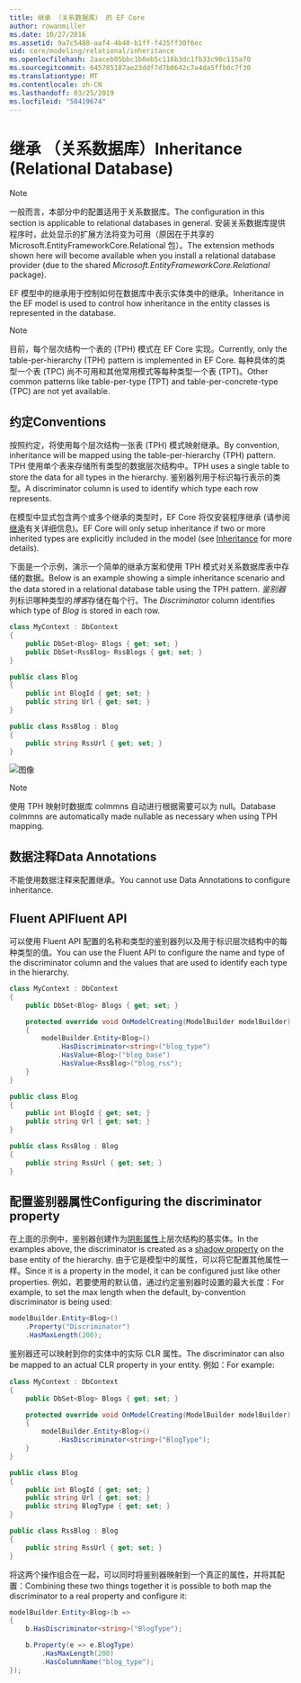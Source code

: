 ```yaml
---
title: 继承 （关系数据库） 的 EF Core
author: rowanmiller
ms.date: 10/27/2016
ms.assetid: 9a7c5488-aaf4-4b40-b1ff-f435ff30f6ec
uid: core/modeling/relational/inheritance
ms.openlocfilehash: 2aaceb05bbc1b0eb5c116b3dc1fb33c90c115a70
ms.sourcegitcommit: 645785187ae23ddf7d7b0642c7a4da5ffb0c7f30
ms.translationtype: MT
ms.contentlocale: zh-CN
ms.lasthandoff: 03/25/2019
ms.locfileid: "58419674"
---
```

# <a name="inheritance-relational-database"></a><span data-ttu-id="0fb52-102">继承 （关系数据库）</span><span class="sxs-lookup"><span data-stu-id="0fb52-102">Inheritance (Relational Database)</span></span>

> [!NOTE]  
> <span data-ttu-id="0fb52-103">一般而言，本部分中的配置适用于关系数据库。</span><span class="sxs-lookup"><span data-stu-id="0fb52-103">The configuration in this section is applicable to relational databases in general.</span></span> <span data-ttu-id="0fb52-104">安装关系数据库提供程序时，此处显示的扩展方法将变为可用（原因在于共享的 Microsoft.EntityFrameworkCore.Relational 包）。</span><span class="sxs-lookup"><span data-stu-id="0fb52-104">The extension methods shown here will become available when you install a relational database provider (due to the shared *Microsoft.EntityFrameworkCore.Relational* package).</span></span>

<span data-ttu-id="0fb52-105">EF 模型中的继承用于控制如何在数据库中表示实体类中的继承。</span><span class="sxs-lookup"><span data-stu-id="0fb52-105">Inheritance in the EF model is used to control how inheritance in the entity classes is represented in the database.</span></span>

> [!NOTE]  
> <span data-ttu-id="0fb52-106">目前，每个层次结构一个表的 (TPH) 模式在 EF Core 实现。</span><span class="sxs-lookup"><span data-stu-id="0fb52-106">Currently, only the table-per-hierarchy (TPH) pattern is implemented in EF Core.</span></span> <span data-ttu-id="0fb52-107">每种具体的类型一个表 (TPC) 尚不可用和其他常用模式等每种类型一个表 (TPT)。</span><span class="sxs-lookup"><span data-stu-id="0fb52-107">Other common patterns like table-per-type (TPT) and table-per-concrete-type (TPC) are not yet available.</span></span>

## <a name="conventions"></a><span data-ttu-id="0fb52-108">约定</span><span class="sxs-lookup"><span data-stu-id="0fb52-108">Conventions</span></span>

<span data-ttu-id="0fb52-109">按照约定，将使用每个层次结构一张表 (TPH) 模式映射继承。</span><span class="sxs-lookup"><span data-stu-id="0fb52-109">By convention, inheritance will be mapped using the table-per-hierarchy (TPH) pattern.</span></span> <span data-ttu-id="0fb52-110">TPH 使用单个表来存储所有类型的数据层次结构中。</span><span class="sxs-lookup"><span data-stu-id="0fb52-110">TPH uses a single table to store the data for all types in the hierarchy.</span></span> <span data-ttu-id="0fb52-111">鉴别器列用于标识每行表示的类型。</span><span class="sxs-lookup"><span data-stu-id="0fb52-111">A discriminator column is used to identify which type each row represents.</span></span>

<span data-ttu-id="0fb52-112">在模型中显式包含两个或多个继承的类型时，EF Core 将仅安装程序继承 (请参阅[继承](../inheritance.md)有关详细信息)。</span><span class="sxs-lookup"><span data-stu-id="0fb52-112">EF Core will only setup inheritance if two or more inherited types are explicitly included in the model (see [Inheritance](../inheritance.md) for more details).</span></span>

<span data-ttu-id="0fb52-113">下面是一个示例，演示一个简单的继承方案和使用 TPH 模式对关系数据库表中存储的数据。</span><span class="sxs-lookup"><span data-stu-id="0fb52-113">Below is an example showing a simple inheritance scenario and the data stored in a relational database table using the TPH pattern.</span></span> <span data-ttu-id="0fb52-114">*鉴别器*列标识哪种类型的*博客*存储在每个行。</span><span class="sxs-lookup"><span data-stu-id="0fb52-114">The *Discriminator* column identifies which type of *Blog* is stored in each row.</span></span>

<!-- [!code-csharp[Main](samples/core/relational/Modeling/Conventions/Samples/InheritanceDbSets.cs)] -->
``` csharp
class MyContext : DbContext
{
    public DbSet<Blog> Blogs { get; set; }
    public DbSet<RssBlog> RssBlogs { get; set; }
}

public class Blog
{
    public int BlogId { get; set; }
    public string Url { get; set; }
}

public class RssBlog : Blog
{
    public string RssUrl { get; set; }
}
```

![图像](_static/inheritance-tph-data.png)

>[!NOTE]
> <span data-ttu-id="0fb52-116">使用 TPH 映射时数据库 colmmns 自动进行根据需要可以为 null。</span><span class="sxs-lookup"><span data-stu-id="0fb52-116">Database colmmns are automatically made nullable as necessary when using TPH mapping.</span></span>

## <a name="data-annotations"></a><span data-ttu-id="0fb52-117">数据注释</span><span class="sxs-lookup"><span data-stu-id="0fb52-117">Data Annotations</span></span>

<span data-ttu-id="0fb52-118">不能使用数据注释来配置继承。</span><span class="sxs-lookup"><span data-stu-id="0fb52-118">You cannot use Data Annotations to configure inheritance.</span></span>

## <a name="fluent-api"></a><span data-ttu-id="0fb52-119">Fluent API</span><span class="sxs-lookup"><span data-stu-id="0fb52-119">Fluent API</span></span>

<span data-ttu-id="0fb52-120">可以使用 Fluent API 配置的名称和类型的鉴别器列以及用于标识层次结构中的每种类型的值。</span><span class="sxs-lookup"><span data-stu-id="0fb52-120">You can use the Fluent API to configure the name and type of the discriminator column and the values that are used to identify each type in the hierarchy.</span></span>

<!-- [!code-csharp[Main](samples/core/relational/Modeling/FluentAPI/Samples/InheritanceTPHDiscriminator.cs?highlight=7,8,9,10)] -->
``` csharp
class MyContext : DbContext
{
    public DbSet<Blog> Blogs { get; set; }

    protected override void OnModelCreating(ModelBuilder modelBuilder)
    {
        modelBuilder.Entity<Blog>()
            .HasDiscriminator<string>("blog_type")
            .HasValue<Blog>("blog_base")
            .HasValue<RssBlog>("blog_rss");
    }
}

public class Blog
{
    public int BlogId { get; set; }
    public string Url { get; set; }
}

public class RssBlog : Blog
{
    public string RssUrl { get; set; }
}
```

## <a name="configuring-the-discriminator-property"></a><span data-ttu-id="0fb52-121">配置鉴别器属性</span><span class="sxs-lookup"><span data-stu-id="0fb52-121">Configuring the discriminator property</span></span>

<span data-ttu-id="0fb52-122">在上面的示例中，鉴别器创建作为[阴影属性](xref:core/modeling/shadow-properties)上层次结构的基实体。</span><span class="sxs-lookup"><span data-stu-id="0fb52-122">In the examples above, the discriminator is created as a [shadow property](xref:core/modeling/shadow-properties) on the base entity of the hierarchy.</span></span> <span data-ttu-id="0fb52-123">由于它是模型中的属性，可以将它配置其他属性一样。</span><span class="sxs-lookup"><span data-stu-id="0fb52-123">Since it is a property in the model, it can be configured just like other properties.</span></span> <span data-ttu-id="0fb52-124">例如，若要使用的默认值，通过约定鉴别器时设置的最大长度：</span><span class="sxs-lookup"><span data-stu-id="0fb52-124">For example, to set the max length when the default, by-convention discriminator is being used:</span></span>

```C#
modelBuilder.Entity<Blog>()
    .Property("Discriminator")
    .HasMaxLength(200);
```

<span data-ttu-id="0fb52-125">鉴别器还可以映射到你的实体中的实际 CLR 属性。</span><span class="sxs-lookup"><span data-stu-id="0fb52-125">The discriminator can also be mapped to an actual CLR property in your entity.</span></span> <span data-ttu-id="0fb52-126">例如：</span><span class="sxs-lookup"><span data-stu-id="0fb52-126">For example:</span></span>
```C#
class MyContext : DbContext
{
    public DbSet<Blog> Blogs { get; set; }

    protected override void OnModelCreating(ModelBuilder modelBuilder)
    {
        modelBuilder.Entity<Blog>()
            .HasDiscriminator<string>("BlogType");
    }
}

public class Blog
{
    public int BlogId { get; set; }
    public string Url { get; set; }
    public string BlogType { get; set; }
}

public class RssBlog : Blog
{
    public string RssUrl { get; set; }
}
```

<span data-ttu-id="0fb52-127">将这两个操作组合在一起，可以同时将鉴别器映射到一个真正的属性，并将其配置：</span><span class="sxs-lookup"><span data-stu-id="0fb52-127">Combining these two things together it is possible to both map the discriminator to a real property and configure it:</span></span>
```C#
modelBuilder.Entity<Blog>(b =>
{
    b.HasDiscriminator<string>("BlogType");

    b.Property(e => e.BlogType)
        .HasMaxLength(200)
        .HasColumnName("blog_type");
});
```
